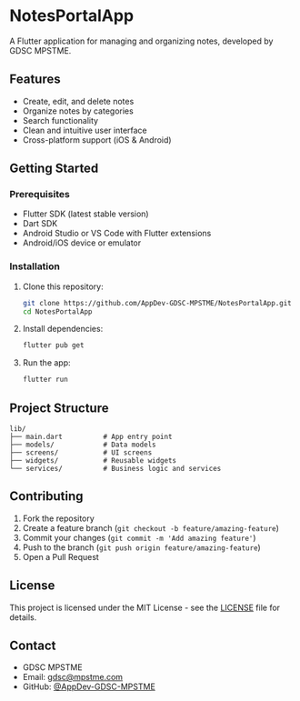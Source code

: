 # NotesPortalApp

A Flutter application for managing and organizing notes, developed by GDSC MPSTME.

## Features

- Create, edit, and delete notes
- Organize notes by categories
- Search functionality
- Clean and intuitive user interface
- Cross-platform support (iOS & Android)

## Getting Started

### Prerequisites

- Flutter SDK (latest stable version)
- Dart SDK
- Android Studio or VS Code with Flutter extensions
- Android/iOS device or emulator

### Installation

1. Clone this repository:
   ```bash
   git clone https://github.com/AppDev-GDSC-MPSTME/NotesPortalApp.git
   cd NotesPortalApp
   ```

2. Install dependencies:
   ```bash
   flutter pub get
   ```

3. Run the app:
   ```bash
   flutter run
   ```

## Project Structure

```
lib/
├── main.dart          # App entry point
├── models/            # Data models
├── screens/           # UI screens
├── widgets/           # Reusable widgets
└── services/          # Business logic and services
```

## Contributing

1. Fork the repository
2. Create a feature branch (`git checkout -b feature/amazing-feature`)
3. Commit your changes (`git commit -m 'Add amazing feature'`)
4. Push to the branch (`git push origin feature/amazing-feature`)
5. Open a Pull Request

## License

This project is licensed under the MIT License - see the [LICENSE](LICENSE) file for details.

## Contact

- GDSC MPSTME
- Email: gdsc@mpstme.com
- GitHub: [@AppDev-GDSC-MPSTME](https://github.com/AppDev-GDSC-MPSTME)
